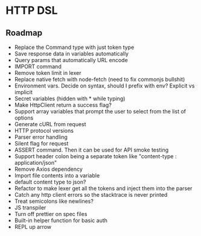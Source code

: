 # HTTP DSL

## Roadmap
- Replace the Command type with just token type
- Save response data in variables automatically
- Query params that automatically URL encode
- IMPORT command
- Remove token limit in lexer
- Replace native fetch with node-fetch (need to fix commonjs bullshit)
- Environment vars. Decide on syntax, should I prefix with env? Explicit vs implicit
- Secret variables (hidden with * while typing)
- Make HttpClient return a success flag?
- Support array variables that prompt the user to select from the list of options
- Generate cURL from request
- HTTP protocol versions
- Parser error handling
- Silent flag for request
- ASSERT command. Then it can be used for API smoke testing
- Support header colon being a separate token like "content-type : application/json"
- Remove Axios dependency
- Import file contents into a variable
- default content type to json?
- Refactor to make lexer get all the tokens and inject them into the parser
- Catch any http client errors so the stacktrace is never printed
- Treat semicolons like newlines?
- JS transpiler
- Turn off prettier on spec files
- Built-in helper function for basic auth
- REPL up arrow

